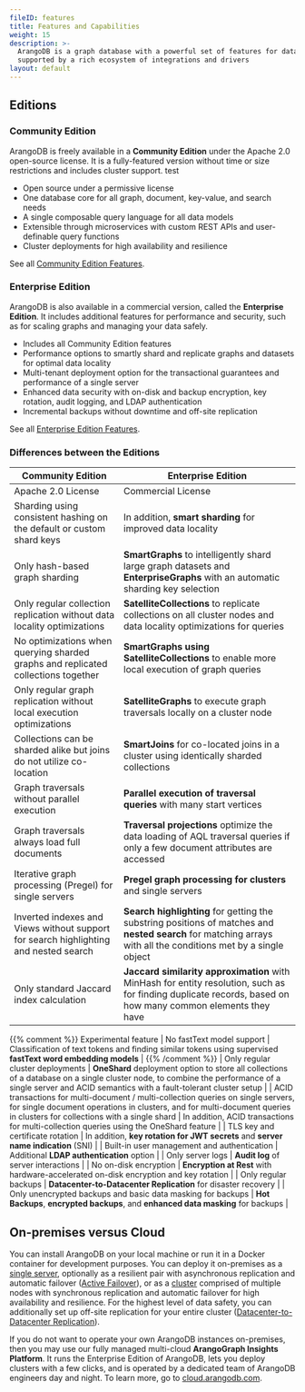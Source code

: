 ```yaml
---
fileID: features
title: Features and Capabilities
weight: 15
description: >-
  ArangoDB is a graph database with a powerful set of features for data management and analytics, 
  supported by a rich ecosystem of integrations and drivers
layout: default
---
```

## Editions

### Community Edition

ArangoDB is freely available in a **Community Edition** under the Apache 2.0
open-source license. It is a fully-featured version without time or size
restrictions and includes cluster support.
test
- Open source under a permissive license
- One database core for all graph, document, key-value, and search needs
- A single composable query language for all data models
- Extensible through microservices with custom REST APIs and user-definable
  query functions
- Cluster deployments for high availability and resilience

See all [Community Edition Features](features-community-edition).

### Enterprise Edition

ArangoDB is also available in a commercial version, called the
**Enterprise Edition**. It includes additional features for performance and
security, such as for scaling graphs and managing your data safely.

- Includes all Community Edition features
- Performance options to smartly shard and replicate graphs and datasets for
  optimal data locality
- Multi-tenant deployment option for the transactional guarantees and
  performance of a single server
- Enhanced data security with on-disk and backup encryption, key rotation,
  audit logging, and LDAP authentication
- Incremental backups without downtime and off-site replication

See all [Enterprise Edition Features](features-enterprise-edition).

### Differences between the Editions

| Community Edition | Enterprise Edition |
|-------------------|--------------------|
| Apache 2.0 License | Commercial License |
| Sharding using consistent hashing on the default or custom shard keys | In addition, **smart sharding** for improved data locality |
| Only hash-based graph sharding | **SmartGraphs** to intelligently shard large graph datasets and **EnterpriseGraphs** with an automatic sharding key selection |
| Only regular collection replication without data locality optimizations | **SatelliteCollections** to replicate collections on all cluster nodes and data locality optimizations for queries |
| No optimizations when querying sharded graphs and replicated collections together | **SmartGraphs using SatelliteCollections** to enable more local execution of graph queries |
| Only regular graph replication without local execution optimizations | **SatelliteGraphs** to execute graph traversals locally on a cluster node |
| Collections can be sharded alike but joins do not utilize co-location | **SmartJoins** for co-located joins in a cluster using identically sharded collections |
| Graph traversals without parallel execution | **Parallel execution of traversal queries** with many start vertices |
| Graph traversals always load full documents | **Traversal projections** optimize the data loading of AQL traversal queries if only a few document attributes are accessed |
| Iterative graph processing (Pregel) for single servers | **Pregel graph processing for clusters** and single servers |
| Inverted indexes and Views without support for search highlighting and nested search | **Search highlighting** for getting the substring positions of matches and **nested search** for matching arrays with all the conditions met by a single object |
| Only standard Jaccard index calculation | **Jaccard similarity approximation** with MinHash for entity resolution, such as for finding duplicate records, based on how many common elements they have |
{{% comment %}} Experimental feature
| No fastText model support | Classification of text tokens and finding similar tokens using supervised **fastText word embedding models** |
{{% /comment %}}
| Only regular cluster deployments | **OneShard** deployment option to store all collections of a database on a single cluster node, to combine the performance of a single server and ACID semantics with a fault-tolerant cluster setup |
| ACID transactions for multi-document / multi-collection queries on single servers, for single document operations in clusters, and for multi-document queries in clusters for collections with a single shard | In addition, ACID transactions for multi-collection queries using the OneShard feature |
| TLS key and certificate rotation | In addition, **key rotation for JWT secrets** and **server name indication** (SNI) |
| Built-in user management and authentication | Additional **LDAP authentication** option |
| Only server logs | **Audit log** of server interactions |
| No on-disk encryption | **Encryption at Rest** with hardware-accelerated on-disk encryption and key rotation |
| Only regular backups | **Datacenter-to-Datacenter Replication** for disaster recovery |
| Only unencrypted backups and basic data masking for backups | **Hot Backups**, **encrypted backups**, and **enhanced data masking** for backups |

## On-premises versus Cloud

You can install ArangoDB on your local machine or run it in a Docker container
for development purposes. You can deploy it on-premises as a
[single server](../../deployment/single-instance/), optionally
as a resilient pair with asynchronous replication and automatic failover
([Active Failover](../../deployment/active-failover/)),
or as a [cluster](../../deployment/cluster/)
comprised of multiple nodes with synchronous replication and automatic failover
for high availability and resilience. For the highest level of data safety,
you can additionally set up off-site replication for your entire cluster
([Datacenter-to-Datacenter Replication](../../arangosync/)).

If you do not want to operate your own ArangoDB instances on-premises, then
you may use our fully managed multi-cloud **ArangoGraph Insights Platform**.
It runs the Enterprise Edition of ArangoDB, lets you deploy clusters with a
few clicks, and is operated by a dedicated team of ArangoDB engineers day and
night. To learn more, go to [cloud.arangodb.com](https://cloud.arangodb.com/).
